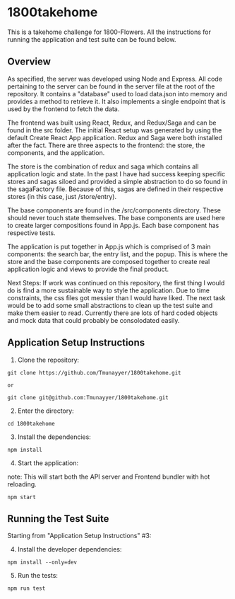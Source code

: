 # 1800takehome

This is a takehome challenge for 1800-Flowers. All the instructions for running the application and test suite can be found below.

## Overview

As specified, the server was developed using Node and Express. All code pertaining to the server can be found in the server file at the root of the repository. It contains a "database" used to load data.json into memory and provides a method to retrieve it. It also implements a single endpoint that is used by the frontend to fetch the data.

The frontend was built using React, Redux, and Redux/Saga and can be found in the src folder. The initial React setup was generated by using the default Create React App application. Redux and Saga were both installed after the fact. There are three aspects to the frontend: the store, the components, and the application.

The store is the combination of redux and saga which contains all application logic and state. In the past I have had success keeping specific stores and sagas siloed and provided a simple abstraction to do so found in the sagaFactory file. Because of this, sagas are defined in their respective stores (in this case, just /store/entry).

The base components are found in the /src/components directory. These should never touch state themselves. The base components are used here to create larger compositions found in App.js. Each base component has respective tests.

The application is put together in App.js which is comprised of 3 main components: the search bar, the entry list, and the popup. This is where the store and the base components are composed together to create real application logic and views to provide the final product.

Next Steps: If work was continued on this repository, the first thing I would do is find a more sustainable way to style the application. Due to time constraints, the css files got messier than I would have liked. The next task would be to add some small abstractions to clean up the test suite and make them easier to read. Currently there are lots of hard coded objects and mock data that could probably be consolodated easily.

## Application Setup Instructions

1. Clone the repository:

```
git clone https://github.com/Tmunayyer/1800takehome.git

or

git clone git@github.com:Tmunayyer/1800takehome.git
```

2. Enter the directory:

```
cd 1800takehome
```

3. Install the dependencies:

```
npm install
```

4. Start the application:

note: This will start both the API server and Frontend bundler with hot reloading.

```
npm start
```

## Running the Test Suite

Starting from "Application Setup Instructions" #3:

4. Install the developer dependencies:

```
npm install --only=dev
```

5. Run the tests:

```
npm run test
```
